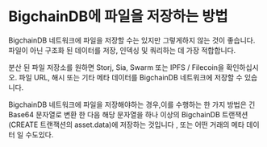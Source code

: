 <!---
Copyright BigchainDB GmbH and BigchainDB contributors
SPDX-License-Identifier: (Apache-2.0 AND CC-BY-4.0)
Code is Apache-2.0 and docs are CC-BY-4.0
--->

# BigchainDB에 파일을 저장하는 방법

BigchainDB 네트워크에 파일을 저장할 수는 있지만 그렇게하지 않는 것이 좋습니다. 파일이 아닌 구조화 된 데이터를 저장, 인덱싱 및 쿼리하는 데 가장 적합합니다.

분산 된 파일 저장소를 원하면 Storj, Sia, Swarm 또는 IPFS / Filecoin을 확인하십시오. 파일 URL, 해시 또는 기타 메타 데이터를 BigchainDB 네트워크에 저장할 수 있습니다.

BigchainDB 네트워크에 파일을 저장해야하는 경우,이를 수행하는 한 가지 방법은 긴 Base64 문자열로 변환 한 다음 해당 문자열을 하나 이상의 BigchainDB 트랜잭션 (CREATE 트랜잭션의 asset.data)에 저장하는 것입니다 , 또는 어떤 거래의 메타 데이터 일 수도있다.
